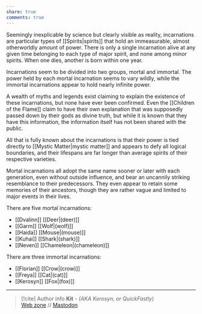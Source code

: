 ```yaml
---
share: true
comments: true
---
```

Seemingly inexplicable by science but clearly visible as reality, incarnations are particular types of [[Spirits|spirits]] that hold an immeasurable, almost otherworldly amount of power. There is only a single incarnation alive at any given time belonging to each type of major spirit, and none among minor spirits. When one dies, another is born within one year.

Incarnations seem to be divided into two groups, mortal and immortal. The power held by each mortal incarnation seems to vary wildly, while the immortal incarnations appear to hold nearly infinite power.

A wealth of myths and legends exist claiming to explain the existence of these incarnations, but none have ever been confirmed. Even the [[Children of the Flame]] claim to have their own explanation that was supposedly passed down by their gods as divine truth, but while it is known that they have this information, the information itself has not been shared with the public.

All that is fully known about the incarnations is that their power is tied directly to [[Mystic Matter|mystic matter]] and appears to defy all logical boundaries, and their lifespans are far longer than average spirits of their respective varieties.

Mortal incarnations all adopt the same name sooner or later with each generation, even without outside influence, and bear an uncannily striking resemblance to their predecessors. They even appear to retain some memories of their ancestors, though they are rather vague and limited to major events in their lives.

There are five mortal incarnations:
- [[Dvalinn]] [[Deer|(deer)]]
- [[Garm]] [[Wolf|(wolf)]]
- [[Haida]] [[Mouse|(mouse)]]
- [[Kuhai]] [[Shark|(shark)]]
- [[Neven]] [[Chameleon|(chameleon)]]

There are three immortal incarnations:
- [[Florian]] [[Crow|(crow)]]
- [[Freya]] [[Cat|(cat)]]
- [[Kerosyn]] [[Fox|(fox)]]

-----
> [!cite] Author info
> **Kit** - *(AKA Kerosyn, or QuickFastly)*\
> [Web zone](https://kitabe.link) // [Mastodon](https://social.tripulse.net/@kit)